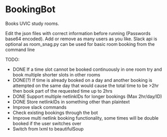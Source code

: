 # BookingBot
Books UVIC study rooms.

Edit the json files with correct information before running (Passwords base64 encoded). Add or remove as many users as you like. Slack api is optional as room_snag.py can be used for basic room booking from the command line

TODO:
  - DONE If a time slot cannot be booked continuously in one room try and book multiple shorter slots in other rooms
  - DONE(?) If time is already booked on a day and another booking is attempted on the same day that would cause the total time to be >2hr then book part of the requested time up to 2hrs
  - DONE Support multiple netlinkIDs for longer bookings (Max 2hr/day/ID)
  - DONE Store netlinkIDs in something other than plaintext
  - Improve slack commands
  - Check existing bookings through the bot
  - Improve multi netlink booking functionality, some times will be double booked if the user switches over
  - Switch from lxml to beautifulSoup
